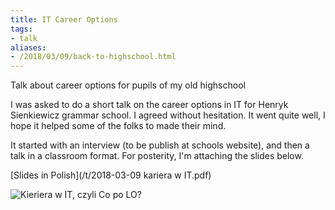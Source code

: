 ```yaml
---
title: IT Career Options
tags:
- talk
aliases:
- /2018/03/09/back-to-highschool.html
---
```

Talk about career options for pupils of my old highschool

I was asked to do a short talk on the career options in IT for Henryk
Sienkiewicz grammar school. I agreed without hesitation. It went quite well, I
hope it helped some of the folks to made their mind.

It started with an interview (to be publish at schools website), and then a
talk in a classroom format. For posterity, I'm attaching the slides
below.

[Slides in Polish](/t/2018-03-09 kariera w IT.pdf)

![Kieriera w IT, czyli Co po LO?](/archive/2018-03-co-po-lo.png)
